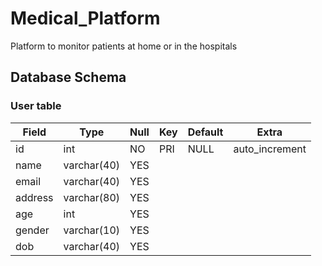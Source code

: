 # Medical_Platform
Platform to monitor patients at home or in the hospitals

## Database Schema
### User table
| Field  | Type   |Null | Key | Default | Extra |
|------  |---------|-----| -----| -----|-----|
| id  | int   | NO | PRI | NULL | auto_increment|
|name| varchar(40)   | YES | | | |
|email|  varchar(40)  | YES | | | |
|address |   varchar(80)     | YES| | | |
|age |  int    |  YES| | | |
|gender |   varchar(10)  |  YES| | | |
|dob |  varchar(40)    | YES | | | |
